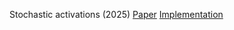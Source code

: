 Stochastic activations (2025) [Paper](https://arxiv.org/abs/2509.22358)
[Implementation](modeling/StochasticAct.py)
